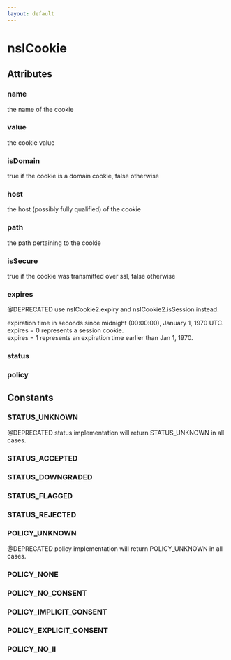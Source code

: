 ```yaml
---
layout: default
---
```


# nsICookie #

## Attributes ##

### name ###
  
the name of the cookie  
  

### value ###
  
the cookie value  
  

### isDomain ###
  
true if the cookie is a domain cookie, false otherwise  
  

### host ###
  
the host (possibly fully qualified) of the cookie  
  

### path ###
  
the path pertaining to the cookie  
  

### isSecure ###
  
true if the cookie was transmitted over ssl, false otherwise  
  

### expires ###
  
@DEPRECATED use nsICookie2.expiry and nsICookie2.isSession instead.  
  
expiration time in seconds since midnight (00:00:00), January 1, 1970 UTC.  
expires = 0 represents a session cookie.  
expires = 1 represents an expiration time earlier than Jan 1, 1970.  
  

### status ###

### policy ###

## Constants ##

### STATUS_UNKNOWN ###
  
@DEPRECATED status implementation will return STATUS_UNKNOWN in all cases.  
  

### STATUS_ACCEPTED ###

### STATUS_DOWNGRADED ###

### STATUS_FLAGGED ###

### STATUS_REJECTED ###

### POLICY_UNKNOWN ###
  
@DEPRECATED policy implementation will return POLICY_UNKNOWN in all cases.  
  

### POLICY_NONE ###

### POLICY_NO_CONSENT ###

### POLICY_IMPLICIT_CONSENT ###

### POLICY_EXPLICIT_CONSENT ###

### POLICY_NO_II ###
